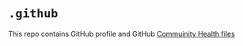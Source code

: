 # `.github`

This repo contains GitHub profile and GitHub [Commuinity Health files](https://docs.github.com/en/communities/setting-up-your-project-for-healthy-contributions/creating-a-default-community-health-file)
